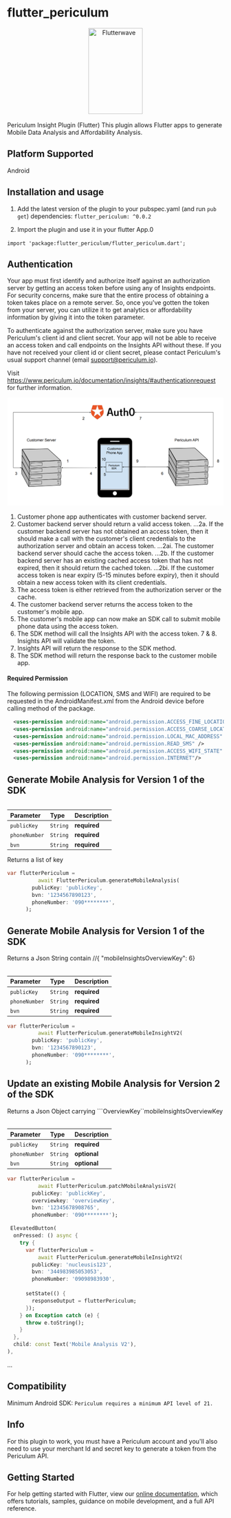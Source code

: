 # flutter_periculum
<p align="center">
    <img title="Flutterwave" height="200" src="https://www.periculum.io/wp-content/uploads/2020/11/logo1.png" width="50%"/>
</p>

Periculum Insight Plugin (Flutter)
This plugin allows Flutter apps to generate Mobile Data Analysis and Affordability Analysis.

## Platform Supported
Android

## Installation and usage
1. Add the latest version of the plugin to your pubspec.yaml (and run `pub get`)
dependencies:
    `flutter_periculum: ^0.0.2`

2. Import  the plugin and use it in your flutter App.0

`import 'package:flutter_periculum/flutter_periculum.dart';`
## Authentication

Your app must first identify and authorize itself against an authorization server by getting an access token before using any of Insights endpoints. For security concerns, make sure that the entire process of obtaining a token takes place on a remote server. So, once you've gotten the token from your server, you can utilize it to get analytics or affordability information by giving it into the token parameter.

To authenticate against the authorization server, make sure you have Periculum's client id and client secret. Your app will not be able to receive an access token and call endpoints on the Insights API without these. If you have not received your client id or client secret, please contact Periculum's usual support channel (email support@periculum.io).

Visit https://www.periculum.io/documentation/insights/#authenticationrequest for further information. 

![Authorization process](https://github.com/AshaluwalaKazeem/Periculum/blob/master/auth.png)

1. Customer phone app authenticates with customer backend server.
2. Customer backend server should return a valid access token. 
...2a. If the customer backend server has not obtained an access token, then it should make a call with the customer's client credentials to the authorization server and obtain an access token. 
...2ai. The customer backend server should cache the access token. 
...2b. If the customer backend server has an existing cached access token that has not expired, then it should return the cached token. 
...2bi. If the customer access token is near expiry (5-15 minutes before expiry), then it should obtain a new access token with its client credentials.
3. The access token is either retrieved from the authorization server or the cache.
4. The customer backend server returns the access token to the customer's mobile app.
5. The customer's mobile app can now make an SDK call to submit mobile phone data using the access token.
6. The SDK method will call the Insights API with the access token.
   7 & 8. Insights API will validate the token.
9. Insights API will return the response to the SDK method.
10. The SDK method will return the response back to the customer mobile app.


#### Required Permission 
The following permission (LOCATION, SMS and WIFI) are required to be requested in the AndroidManifest.xml from the Android device before calling method of the package. 

```xml
  <uses-permission android:name="android.permission.ACCESS_FINE_LOCATION" />
  <uses-permission android:name="android.permission.ACCESS_COARSE_LOCATION" />
  <uses-permission android:name="android.permission.LOCAL_MAC_ADDRESS" />
  <uses-permission android:name="android.permission.READ_SMS" />
  <uses-permission android:name="android.permission.ACCESS_WIFI_STATE" />
  <uses-permission android:name="android.permission.INTERNET"/> 
```


## Generate Mobile Analysis for Version 1 of the SDK

###### 
| Parameter | Type     | Description                |
| :-------- | :------- | :------------------------- |
| `publicKey` | `String` | **required**  |
| `phoneNumber` | `String` | **required** |
| `bvn` | `String` | **required** |

Returns a list of key 

```dart 
var flutterPericulum =
          await FlutterPericulum.generateMobileAnalysis(
        publicKey: 'publicKey',
        bvn: '1234567890123',
        phoneNumber: '090********',
      );
```

## Generate Mobile Analysis for Version 1 of the SDK

Returns a Json String contain //{ "mobileInsightsOverviewKey": 6}
###### 
| Parameter | Type     | Description                |
| :-------- | :------- | :------------------------- |
| `publicKey` | `String` | **required**  |
| `phoneNumber` | `String` | **required** |
| `bvn` | `String` | **required** |

```dart 
var flutterPericulum =
          await FlutterPericulum.generateMobileInsightV2(
        publicKey: 'publicKey',
        bvn: '1234567890123',
        phoneNumber: '090********',
      );
```

## Update an existing Mobile Analysis for Version 2 of the SDK


Returns a Json Object carrying ```OverviewKey``mobileInsightsOverviewKey 
###### 
| Parameter | Type     | Description                |
| :-------- | :------- | :------------------------- |
| `publicKey` | `String` | **required**  |
| `phoneNumber` | `String` | **optional** |
| `bvn` | `String` | **optional** |

```dart
var flutterPericulum =
          await FlutterPericulum.patchMobileAnalysisV2(
        publicKey: 'publickKey',
        overviewkey: 'overviewKey',
        bvn: '12345678908765',
        phoneNumber: '090********');
```


```dart
 ElevatedButton(
  onPressed: () async {
    try {
      var flutterPericulum =
          await FlutterPericulum.generateMobileInsightV2(
        publicKey: 'nucleusis123',
        bvn: '344983985053053',
        phoneNumber: '09098983930',
  
      setState(() {
        responseOutput = flutterPericulum;
      });
    } on Exception catch (e) {
      throw e.toString();
    }
  },
  child: const Text('Mobile Analysis V2'),
),
```
...
## Compatibility
Minimum Android SDK: `Periculum requires a minimum API level of 21.`

## Info
For this plugin to work, you must have a Periculum account and you'll also need to use your merchant Id and secret key to generate a token from the Periculum API.


## Getting Started
For help getting started with Flutter, view our
[online documentation](https://flutter.dev/docs), which offers tutorials,
samples, guidance on mobile development, and a full API reference.

